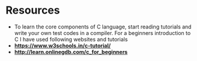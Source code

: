 # Resources
- To learn the core components of C language, start reading tutorials and write your own
test codes in a compiler. For a beginners introduction to C I have used following websites and tutorials
- **https://www.w3schools.in/c-tutorial/**
- **http://learn.onlinegdb.com/c_for_beginners**
